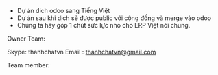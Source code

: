 - Dự án dich odoo sang Tiếng Việt
- Dự án sau khi dịch sẻ được public với cộng đồng và merge vào odoo
- Chúng ta hãy góp 1 chút sức lực nhỏ cho ERP Việt nói chung.

Owner Team:

 Skype:  thanhchatvn
 Email : thanhchatvn@gmail.com
 
Team member:



